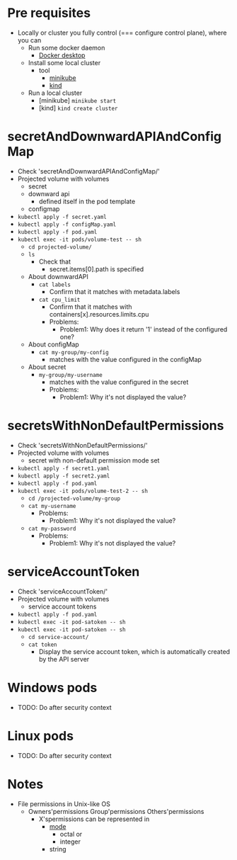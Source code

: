 # Pre requisites
* Locally or cluster you fully control (=== configure control plane), where you can
  * Run some docker daemon
    * [Docker desktop](https://www.docker.com/products/docker-desktop/)
  * Install some local cluster
    * tool
      * [minikube](https://minikube.sigs.k8s.io/docs/start/)
      * [kind](https://kind.sigs.k8s.io/)
  * Run a local cluster
    * [minikube]  `minikube start`
    * [kind] `kind create cluster`
  
# secretAndDownwardAPIAndConfigMap
* Check 'secretAndDownwardAPIAndConfigMap/'
* Projected volume with volumes
  * secret
  * downward api
    * defined itself in the pod template
  * configmap
* `kubectl apply -f secret.yaml`
* `kubectl apply -f configMap.yaml`
* `kubectl apply -f pod.yaml`
* `kubectl exec -it pods/volume-test -- sh`
  * `cd projected-volume/`
  * `ls`
    * Check that 
      * secret.items[0].path is specified
  * About downwardAPI
    * `cat labels`
      * Confirm that it matches with metadata.labels
    * `cat cpu_limit`
      * Confirm that it matches with containers[x].resources.limits.cpu
      * Problems:
        * Problem1: Why does it return '1' instead of the configured one?
  * About configMap
    * `cat my-group/my-config`
      * matches with the value configured in the configMap
  * About secret
    * `my-group/my-username`
      * matches with the value configured in the secret
      * Problems:
        * Problem1: Why it's not displayed the value?

# secretsWithNonDefaultPermissions
* Check 'secretsWithNonDefaultPermissions/'
* Projected volume with volumes
  * secret with non-default permission mode set
* `kubectl apply -f secret1.yaml`
* `kubectl apply -f secret2.yaml`
* `kubectl apply -f pod.yaml`
* `kubectl exec -it pods/volume-test-2 -- sh`
  * `cd /projected-volume/my-group`
  * `cat my-username`
    * Problems:
      * Problem1: Why it's not displayed the value?
  * `cat my-password`
    * Problems:
      * Problem1: Why it's not displayed the value?

# serviceAccountToken
* Check 'serviceAccountToken/'
* Projected volume with volumes
  * service account tokens
* `kubectl apply -f pod.yaml`
* `kubectl exec -it pod-satoken -- sh`
* `kubectl exec -it pod-satoken -- sh`
  * `cd service-account/`
  * `cat token`
    * Display the service account token, which is automatically created by the API server

# Windows pods
* TODO: Do after security context

# Linux pods
* TODO: Do after security context

# Notes
* File permissions in Unix-like OS
  * Owners'permissions Group'permissions Others'permissions
    * X'spermissions can be represented in
      * [mode](https://www.nexcess.net/help/what-is-chmod/) 
        * octal or
        * integer
      * string
